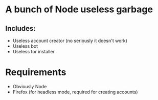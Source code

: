 # A bunch of Node useless garbage
## Includes:
- Useless account creator (no seriously it doesn't work)
- Useless bot
- Useless tor installer

# Requirements
- Obviously Node
- Firefox (for headless mode, required for creating accounts)

